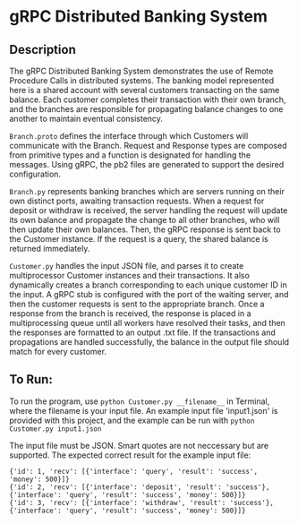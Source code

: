 # gRPC Distributed Banking System

## Description

The gRPC Distributed Banking System demonstrates the use of Remote Procedure Calls in distributed systems. The banking model represented here is a shared account with several customers transacting on the same balance. Each customer completes their transaction with their own branch, and the branches are responsible for propagating balance changes to one another to maintain eventual consistency.

`Branch.proto` defines the interface through which Customers will communicate with the Branch. Request and Response types are composed from primitive types and a function is designated for handling the messages. Using gRPC, the pb2 files are generated to support the desired configuration.

`Branch.py` represents banking branches which are servers running on their own distinct ports, awaiting transaction requests. When a request for deposit or withdraw is received, the server handling the request will update its own balance and propagate the change to all other branches, who will then update their own balances. Then, the gRPC response is sent back to the Customer instance. If the request is a query, the shared balance is returned immediately.

`Customer.py` handles the input JSON file, and parses it to create multiprocessor Customer instances and their transactions. It also dynamically creates a branch corresponding to each unique customer ID in the input. A gRPC stub is configured with the port of the waiting server, and then the customer requests is sent to the appropriate branch. Once a response from the branch is received, the response is placed in a multiprocessing queue until all workers have resolved their tasks, and then the responses are formatted to an output .txt file. If the transactions and propagations are handled successfully, the balance in the output file should match for every customer.

## To Run:

To run the program, use `python Customer.py __filename__` in Terminal, where the filename is your input file. An example input file 'input1.json' is provided with this project, and the example can be run with `python Customer.py input1.json `

The input file must be JSON. Smart quotes are not neccessary but are supported. The expected correct result for the example input file:

```
{'id': 1, 'recv': [{'interface': 'query', 'result': 'success', 'money': 500}]}
{'id': 2, 'recv': [{'interface': 'deposit', 'result': 'success'}, {'interface': 'query', 'result': 'success', 'money': 500}]}
{'id': 3, 'recv': [{'interface': 'withdraw', 'result': 'success'}, {'interface': 'query', 'result': 'success', 'money': 500}]}
```
